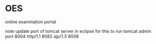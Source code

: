 # OES
online examination portal


note update port of tomcat server in eclipse for this to run
tomcat admin port 8004
http/1.1 8082
ajp/1.3 8008
